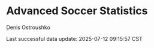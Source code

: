 # Advanced Soccer Statistics
Denis Ostroushko

<!-- gfm -->

Last successful data update: 2025-07-12 09:15:57 CST
